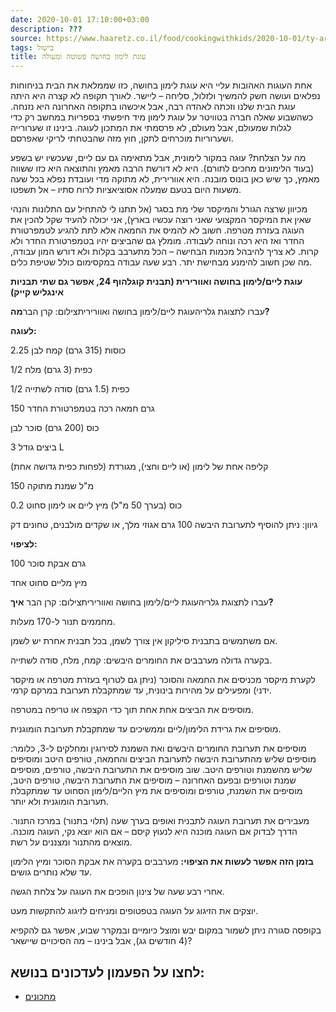 ```yaml
---
date: 2020-10-01 17:10:00+03:00
description: ???
source: https://www.haaretz.co.il/food/cookingwithkids/2020-10-01/ty-article/0000017f-f8e2-d318-afff-fbe3c76d0000
tags: בישול
title: עוגת לימון בחושה פשוטה ומעולה
---
```


אחת העוגות האהובות עליי היא עוגת לימון בחושה, כזו שממלאת את הבית בניחוחות נפלאים ועושה חשק להמשיך ולזלול, סליחה – ליישר. לאורך תקופה לא קצרה היא היתה עוגת הבית שלנו וזכתה לאהדה רבה, אבל איכשהו בתקופה האחרונה היא נזנחה. כשהשבוע שאלה חברה בטוויטר על עוגת לימון מיד חיפשתי בספריות במחשב רק כדי לגלות שמעולם, אבל מעולם, לא פרסמתי את המתכון לעוגה. בינינו זו שערורייה ושערוריות מוכרחים לתקן, חוץ מזה שהבטחתי לריקי שאפרסם.

מה על הצלחת? עוגה במקור לימונית, אבל מתאימה גם עם ליים, שעכשיו יש בשפע (בעוד הלימונים מחכים לתורם). היא לא דורשת הרבה מאמץ והתוצאה היא כזו ששווה מאמץ, כך שיש כאן בונוס מובנה. היא אוורירית, לא מתוקה מדי ועובדת נפלא בכל שעה משעות היום בטעם שמעלה אסוציאציות לרוח סתיו – אל תשפטו.

מכיוון שרצה הגורל והמיקסר שלי מת בסגר (אל תתנו לי להתחיל עם התלונות והנהי שאין את המיקסר המקצועי שאני רוצה עכשיו בארץ), אני יכולה להעיד שקל להכין את העוגה בעזרת מטרפה. חשוב לא להמיס את החמאה אלא לתת להגיע לטמפרטורת החדר ואז היא רכה ונוחה לעבודה. מומלץ גם שהביצים יהיו בטמפרטורת החדר ולא קרות. לא צריך להיבהל מכמות הבחישה – הכל מתערבב בקלות ולא דורש המון עבודה, מה שכן חשוב להימנע מבחישת יתר. רבע שעה עבודה במקסימום כולל שטיפת כלים.

**עוגת ליים/לימון בחושה ואוורירית (תבנית קוגלהוף 24, אפשר גם שתי תבניות אינגליש קייק)**

 עברו לתצוגת גלריהעוגת ליים/לימון בחושה ואווריריתצילום: קרן הבר**מה?**

**לעוגה:**

2.25 כוסות (315 גרם) קמח לבן

1/2 כפית (3 גרם) מלח

1/2 כפית (1.5 גרם) סודה לשתייה

150 גרם חמאה רכה בטמפרטורת החדר

כוס (200 גרם) סוכר לבן

3 ביצים גודל L

קליפה אחת של לימון (או ליים וחצי), מגורדת (לפחות כפית גדושה אחת)

150 מ"ל שמנת מתוקה

0.2 כוס (בערך 50 מ"ל) מיץ ליים או לימון סחוט

גיוון: ניתן להוסיף לתערובת היבשה 100 גרם אגוזי מלך, או שקדים מולבנים, טחונים דק

**לציפוי:**

100 גרם אבקת סוכר

מיץ מליים סחוט אחד

 עברו לתצוגת גלריהעוגת ליים/לימון בחושה ואווריריתצילום: קרן הבר **איך?**

מחממים תנור ל-170 מעלות.

אם משתמשים בתבנית סיליקון אין צורך לשמן, בכל תבנית אחרת יש לשמן.

בקערה גדולה מערבבים את החומרים היבשים: קמח, מלח, סודה לשתייה.

לקערת מיקסר מכניסים את החמאה והסוכר (ניתן גם לטרוף בעזרת מטרפה או מיקסר ידני) ומפעילים על מהירות בינונית, עד שמתקבלת תערובת במרקם קרמי.

מוסיפים את הביצים אחת אחת תוך כדי הקצפה או טריפה במטרפה.

מוסיפים את גרידת הלימון/ליים וממשיכים עד שמתקבלת תערובת הומוגנית.

מוסיפים את תערובת החומרים היבשים ואת השמנת לסירוגין ומחלקים ל-3, כלומר: מוסיפים שליש מהתערובת היבשה לתערובת הביצים והחמאה, טורפים היטב ומוסיפים שליש מהשמנת וטורפים היטב. שוב מוסיפים את התערובת היבשה, טורפים, מוסיפים שמנת וטורפים ובפעם האחרונה – מוסיפים את התערובת היבשה, טורפים היטב, מוסיפים את השמנת, טורפים ומוסיפים את מיץ הליים/לימון הסחוט עד שמתקבלת תערובת הומוגנית ולא יותר.

מעבירים את תערובת העוגה לתבנית ואופים בערך שעה (תלוי בתנור) במרכז התנור. הדרך לבדוק אם העוגה מוכנה היא לנעוץ קיסם – אם הוא יוצא נקי, העוגה מוכנה. מוצאים מהתנור ומצננים על רשת.

**בזמן הזה אפשר לעשות את הציפוי:** מערבבים בקערה את אבקת הסוכר ומיץ הלימון עד שלא נותרים גושים.

אחרי רבע שעה של צינון הופכים את העוגה על צלחת הגשה.

יוצקים את הזיגוג על העוגה בטפטופים ומניחים לזיגוג להתקשות מעט.

בקופסה סגורה ניתן לשמור במקום יבש ומוצל כיומיים ובמקרר שבוע, אפשר גם להקפיא (4 חודשים גג), אבל בינינו – מה הסיכויים שיישאר?

לחצו על הפעמון לעדכונים בנושא:
------------------------------

* [מתכונים](/ty-tag/recipes-0000017f-da28-dea8-a77f-de6a4ba50000)
